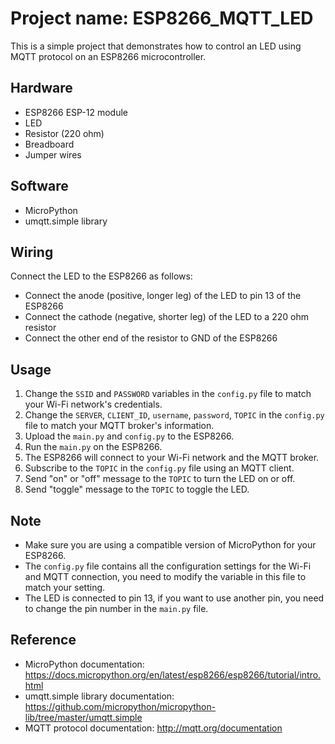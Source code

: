 # Project name: ESP8266_MQTT_LED

This is a simple project that demonstrates how to control an LED using MQTT protocol on an ESP8266 microcontroller.

## Hardware

- ESP8266 ESP-12 module
- LED
- Resistor (220 ohm)
- Breadboard
- Jumper wires

## Software

- MicroPython
- umqtt.simple library

## Wiring

Connect the LED to the ESP8266 as follows:

- Connect the anode (positive, longer leg) of the LED to pin 13 of the ESP8266
- Connect the cathode (negative, shorter leg) of the LED to a 220 ohm resistor
- Connect the other end of the resistor to GND of the ESP8266

## Usage

1. Change the `SSID` and `PASSWORD` variables in the `config.py` file to match your Wi-Fi network's credentials.
2. Change the `SERVER`, `CLIENT_ID`, `username`, `password`, `TOPIC` in the `config.py` file to match your MQTT broker's information.
3. Upload the `main.py` and `config.py` to the ESP8266.
4. Run the `main.py` on the ESP8266.
5. The ESP8266 will connect to your Wi-Fi network and the MQTT broker.
6. Subscribe to the `TOPIC` in the `config.py` file using an MQTT client.
7. Send "on" or "off" message to the `TOPIC` to turn the LED on or off.
8. Send "toggle" message to the `TOPIC` to toggle the LED.

## Note

- Make sure you are using a compatible version of MicroPython for your ESP8266.
- The `config.py` file contains all the configuration settings for the Wi-Fi and MQTT connection, you need to modify the variable in this file to match your setting.
- The LED is connected to pin 13, if you want to use another pin, you need to change the pin number in the `main.py` file.

## Reference

- MicroPython documentation: https://docs.micropython.org/en/latest/esp8266/esp8266/tutorial/intro.html
- umqtt.simple library documentation: https://github.com/micropython/micropython-lib/tree/master/umqtt.simple
- MQTT protocol documentation: http://mqtt.org/documentation

 

